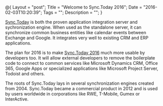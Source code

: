 @{
    Layout = "post";
    Title = "Welcome to Sync.Today 2016";
    Date = "2016-02-03T10:20:39";
    Tags = "";
    Description = "";
}

[Sync.Today](/index.html) is both the proven application integration server and sychronization engine. 
When used as the standalone server, it can synchronize common business entities like calendar events between Exchange and Google. It integrates very well to existing CRM and ERP applications.

The plan for 2016 is to make [Sync.Today 2016](/index.html) much more usable by developers too. 
It will allow external developers to remove the boilerplate code to connect to common services like Microsoft Dynamics CRM, Office 365, Google Apps or specialized applications like Microsoft Project Server, Todoist and others.

The roots of Sync.Today lays in several synchronization engines created from 2004. Sync.Today became a commercial product in 2012 and is used by users worldwide in corporations like RWE, T-Mobile, Gumex or InterActive.
